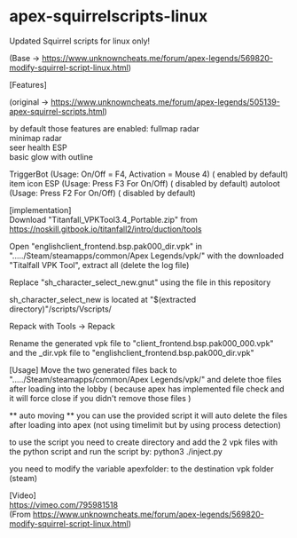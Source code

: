 # apex-squirrelscripts-linux
Updated Squirrel scripts for linux only!  
  
(Base -> https://www.unknowncheats.me/forum/apex-legends/569820-modify-squirrel-script-linux.html)  
  
  
[Features]  
  
(original -> https://www.unknowncheats.me/forum/apex-legends/505139-apex-squirrel-scripts.html)  

by default those features  are enabled:
fullmap radar  
minimap radar  
seer health ESP  
basic glow with outline

TriggerBot (Usage: On/Off = F4, Activation = Mouse 4)  ( enabled by default)
item icon ESP (Usage: Press F3 For On/Off)  ( disabled by default)
autoloot (Usage: Press F2 For On/Off)  ( disabled by default)
  
  
[implementation]  
Download "Titanfall_VPKTool3.4_Portable.zip" from https://noskill.gitbook.io/titanfall2/intro/duction/tools  
  
Open "englishclient_frontend.bsp.pak000_dir.vpk" in "...../Steam/steamapps/common/Apex Legends/vpk/" with the downloaded "Titalfall VPK Tool", extract all (delete the log file)  
  
Replace "sh_character_select_new.gnut" using the file in this repository 

sh_character_select_new is located at "$(extracted directory)"/scripts/Vscripts/

Repack with Tools -> Repack  
  
Rename the generated vpk file to "client_frontend.bsp.pak000_000.vpk" and the _dir.vpk file to "englishclient_frontend.bsp.pak000_dir.vpk"

[Usage]
Move the two generated files back to "...../Steam/steamapps/common/Apex Legends/vpk/" 
and delete thoe files after loading into the lobby ( because apex has implemented file check and it will force close if you didn't remove those files )

** auto moving **
you can use the provided script it will auto delete the files after loading into apex (not using timelimit but by using process detection)

to use the script you need to create directory and add the 2 vpk files with the python script and run the script by: python3 ./inject.py 

you need to modify the variable apexfolder: to the destination vpk folder (steam)
  
  
[Video]  
https://vimeo.com/795981518  
(From https://www.unknowncheats.me/forum/apex-legends/569820-modify-squirrel-script-linux.html)  
